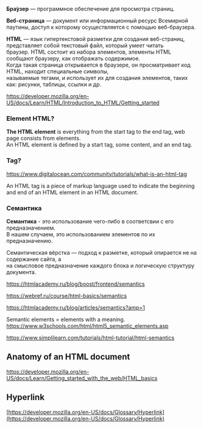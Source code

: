 **Бра́узер** —  программное обеспечение для просмотра страниц. 

**Веб-страница**  — документ или информационный ресурс Всемирной паутины, доступ к которому осуществляется с помощью веб-браузера.  

**HTML** — язык гипертекстовой разметки для создания веб-страниц, представляет собой текстовый файл, который умеет читать  
браузер. HTML состоит из набора элементов, элементы HTML сообщают браузеру, как отображать содержимое.  
Когда такая страница открывается в браузере, он просматривает код HTML, находит специальные символы,  
называемые тегами, и использует их для создания элементов, таких как: рисунки, таблицы, ссылки и др.

https://developer.mozilla.org/en-US/docs/Learn/HTML/Introduction_to_HTML/Getting_started


### Element HTML?

**The HTML element** is everything from the start tag to the end tag, web page consists from elements.  
An HTML element is defined by a start tag, some content, and an end tag.

### Tag?  

https://www.digitalocean.com/community/tutorials/what-is-an-html-tag

An HTML tag is a piece of markup language used to indicate the beginning and end of an HTML element in an HTML document.

### Семантика

**Cемантика** - это использование чего-либо в соответсвии с его предназначением.  
В нашем случаем, это использованием элементов по их предназначению.

Семантическая вёрстка — подход к разметке, который опирается не на содержание сайта, а  
на смысловое предназначение каждого блока и логическую структуру документа.  

https://htmlacademy.ru/blog/boost/frontend/semantics  

https://webref.ru/course/html-basics/semantics

https://htmlacademy.ru/blog/articles/semantics?amp=1

Semantic elements = elements with a meaning.  
https://www.w3schools.com/html/html5_semantic_elements.asp

https://www.simplilearn.com/tutorials/html-tutorial/html-semantics

## Anatomy of an HTML document

https://developer.mozilla.org/en-US/docs/Learn/Getting_started_with_the_web/HTML_basics

## Hyperlink

[https://developer.mozilla.org/en-US/docs/Glossary/Hyperlink](https://developer.mozilla.org/en-US/docs/Glossary/Hyperlink)
